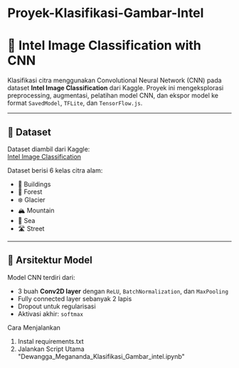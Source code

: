 # Proyek-Klasifikasi-Gambar-Intel

# 🧠 Intel Image Classification with CNN

Klasifikasi citra menggunakan Convolutional Neural Network (CNN) pada dataset **Intel Image Classification** dari Kaggle. Proyek ini mengeksplorasi preprocessing, augmentasi, pelatihan model CNN, dan ekspor model ke format `SavedModel`, `TFLite`, dan `TensorFlow.js`.

---

## 📁 Dataset

Dataset diambil dari Kaggle:  
[Intel Image Classification](https://www.kaggle.com/datasets/puneet6060/intel-image-classification)

Dataset berisi 6 kelas citra alam:
- 🌇 Buildings  
- 🌲 Forest  
- ❄️ Glacier  
- 🏔️ Mountain  
- 🌊 Sea  
- 🛣️ Street

---

## 🧪 Arsitektur Model

Model CNN terdiri dari:
- 3 buah **Conv2D layer** dengan `ReLU`, `BatchNormalization`, dan `MaxPooling`
- Fully connected layer sebanyak 2 lapis
- Dropout untuk regularisasi
- Aktivasi akhir: `softmax`

Cara Menjalankan
1. Instal requirements.txt
2. Jalankan Script Utama "Dewangga_Megananda_Klasifikasi_Gambar_intel.ipynb"
